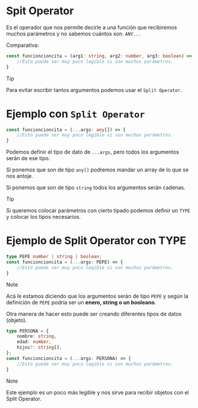 # Spit Operator 

Es el operador que nos permite decirle a una función que recibiremos muchos parámetros y no sabemos cuántos son. `ANY...`

Comparativa:

```typescript
const funcioncioncita = (arg1: string, arg2: number, arg3: boolean) => {
    //Esto puede ser muy poco legible si son muchos parámetros.
}
```

> [!TIP]
> Para evitar escribir tantos argumentos podemos usar el `Split Operator`.

# Ejemplo con `Split Operator`

```typescript
const funcioncioncita = (...args: any[]) => {
    //Esto puede ser muy poco legible si son muchos parámetros.
}
```

Podemos definir el tipo de dato de `...args`, pero todos los argumentos serán de ese tipo.

Si ponemos que son de tipo `any[]` podremos mandar un array de lo que se nos antoje.

Si ponemos que son de tipo `string` todos los argumentos serán cadenas.

> [!TIP]
> Si queremos colocar parámetros con cierto tipado podemos definir un `TYPE` y colocar los tipos necesarios.

# Ejemplo de Split Operator con TYPE

```typescript
type PEPE number | string | boolean;
const funcioncioncita = (...args: PEPE) => {
    //Esto puede ser muy poco legible si son muchos parámetros.
}
```
> [!NOTE]
> Acá le estamos diciendo que los argumentos serán de tipo `PEPE` y según la definición de `PEPE` podría ser un **enero, string o un booleano**.

Otra manera de hacer esto puede ser creando diferentes tipos de datos (objeto).

```typescript
type PERSONA = {
    nombre: string,
    edad: number,
    hijos?: string[],
};
const funcioncioncita = (...args: PERSONA) => {
    //Esto puede ser muy poco legible si son muchos parámetros.
}
```

> [!NOTE]
> Este ejemplo es un poco más legible y nos sirve para recibir objetos con el Split Operator.